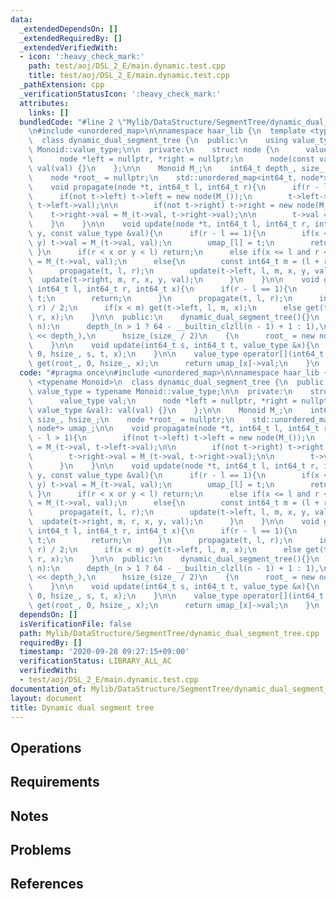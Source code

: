 ```yaml
---
data:
  _extendedDependsOn: []
  _extendedRequiredBy: []
  _extendedVerifiedWith:
  - icon: ':heavy_check_mark:'
    path: test/aoj/DSL_2_E/main.dynamic.test.cpp
    title: test/aoj/DSL_2_E/main.dynamic.test.cpp
  _pathExtension: cpp
  _verificationStatusIcon: ':heavy_check_mark:'
  attributes:
    links: []
  bundledCode: "#line 2 \"Mylib/DataStructure/SegmentTree/dynamic_dual_segment_tree.cpp\"\
    \n#include <unordered_map>\n\nnamespace haar_lib {\n  template <typename Monoid>\n\
    \  class dynamic_dual_segment_tree {\n  public:\n    using value_type = typename\
    \ Monoid::value_type;\n\n  private:\n    struct node {\n      value_type val;\n\
    \      node *left = nullptr, *right = nullptr;\n      node(const value_type &val):\
    \ val(val) {}\n    };\n\n    Monoid M_;\n    int64_t depth_, size_, hsize_;\n\
    \    node *root_ = nullptr;\n    std::unordered_map<int64_t, node*> umap_;\n\n\
    \    void propagate(node *t, int64_t l, int64_t r){\n      if(r - l > 1){\n  \
    \      if(not t->left) t->left = new node(M_());\n        t->left->val = M_(t->val,\
    \ t->left->val);\n\n        if(not t->right) t->right = new node(M_());\n    \
    \    t->right->val = M_(t->val, t->right->val);\n\n        t->val = M_();\n  \
    \    }\n    }\n\n    void update(node *t, int64_t l, int64_t r, int64_t x, int64_t\
    \ y, const value_type &val){\n      if(r - l == 1){\n        if(x <= l and r <=\
    \ y) t->val = M_(t->val, val);\n        umap_[l] = t;\n        return;\n     \
    \ }\n      if(r < x or y < l) return;\n      else if(x <= l and r <= y) t->val\
    \ = M_(t->val, val);\n      else{\n        const int64_t m = (l + r) / 2;\n  \
    \      propagate(t, l, r);\n        update(t->left, l, m, x, y, val);\n      \
    \  update(t->right, m, r, x, y, val);\n      }\n    }\n\n    void get(node* t,\
    \ int64_t l, int64_t r, int64_t x){\n      if(r - l == 1){\n        umap_[l] =\
    \ t;\n        return;\n      }\n      propagate(t, l, r);\n      int m = (l +\
    \ r) / 2;\n      if(x < m) get(t->left, l, m, x);\n      else get(t->right, m,\
    \ r, x);\n    }\n\n  public:\n    dynamic_dual_segment_tree(){}\n    dynamic_dual_segment_tree(int64_t\
    \ n):\n      depth_(n > 1 ? 64 - __builtin_clzll(n - 1) + 1 : 1),\n      size_(1LL\
    \ << depth_),\n      hsize_(size_ / 2)\n    {\n      root_ = new node(M_());\n\
    \    }\n\n    void update(int64_t s, int64_t t, value_type &x){\n      update(root_,\
    \ 0, hsize_, s, t, x);\n    }\n\n    value_type operator[](int64_t x){\n     \
    \ get(root_, 0, hsize_, x);\n      return umap_[x]->val;\n    }\n  };\n}\n"
  code: "#pragma once\n#include <unordered_map>\n\nnamespace haar_lib {\n  template\
    \ <typename Monoid>\n  class dynamic_dual_segment_tree {\n  public:\n    using\
    \ value_type = typename Monoid::value_type;\n\n  private:\n    struct node {\n\
    \      value_type val;\n      node *left = nullptr, *right = nullptr;\n      node(const\
    \ value_type &val): val(val) {}\n    };\n\n    Monoid M_;\n    int64_t depth_,\
    \ size_, hsize_;\n    node *root_ = nullptr;\n    std::unordered_map<int64_t,\
    \ node*> umap_;\n\n    void propagate(node *t, int64_t l, int64_t r){\n      if(r\
    \ - l > 1){\n        if(not t->left) t->left = new node(M_());\n        t->left->val\
    \ = M_(t->val, t->left->val);\n\n        if(not t->right) t->right = new node(M_());\n\
    \        t->right->val = M_(t->val, t->right->val);\n\n        t->val = M_();\n\
    \      }\n    }\n\n    void update(node *t, int64_t l, int64_t r, int64_t x, int64_t\
    \ y, const value_type &val){\n      if(r - l == 1){\n        if(x <= l and r <=\
    \ y) t->val = M_(t->val, val);\n        umap_[l] = t;\n        return;\n     \
    \ }\n      if(r < x or y < l) return;\n      else if(x <= l and r <= y) t->val\
    \ = M_(t->val, val);\n      else{\n        const int64_t m = (l + r) / 2;\n  \
    \      propagate(t, l, r);\n        update(t->left, l, m, x, y, val);\n      \
    \  update(t->right, m, r, x, y, val);\n      }\n    }\n\n    void get(node* t,\
    \ int64_t l, int64_t r, int64_t x){\n      if(r - l == 1){\n        umap_[l] =\
    \ t;\n        return;\n      }\n      propagate(t, l, r);\n      int m = (l +\
    \ r) / 2;\n      if(x < m) get(t->left, l, m, x);\n      else get(t->right, m,\
    \ r, x);\n    }\n\n  public:\n    dynamic_dual_segment_tree(){}\n    dynamic_dual_segment_tree(int64_t\
    \ n):\n      depth_(n > 1 ? 64 - __builtin_clzll(n - 1) + 1 : 1),\n      size_(1LL\
    \ << depth_),\n      hsize_(size_ / 2)\n    {\n      root_ = new node(M_());\n\
    \    }\n\n    void update(int64_t s, int64_t t, value_type &x){\n      update(root_,\
    \ 0, hsize_, s, t, x);\n    }\n\n    value_type operator[](int64_t x){\n     \
    \ get(root_, 0, hsize_, x);\n      return umap_[x]->val;\n    }\n  };\n}\n"
  dependsOn: []
  isVerificationFile: false
  path: Mylib/DataStructure/SegmentTree/dynamic_dual_segment_tree.cpp
  requiredBy: []
  timestamp: '2020-09-28 09:27:15+09:00'
  verificationStatus: LIBRARY_ALL_AC
  verifiedWith:
  - test/aoj/DSL_2_E/main.dynamic.test.cpp
documentation_of: Mylib/DataStructure/SegmentTree/dynamic_dual_segment_tree.cpp
layout: document
title: Dynamic dual segment tree
---
```


## Operations

## Requirements

## Notes

## Problems

## References
